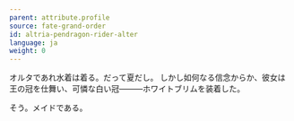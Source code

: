 ```yaml
---
parent: attribute.profile
source: fate-grand-order
id: altria-pendragon-rider-alter
language: ja
weight: 0
---
```


オルタであれ水着は着る。だって夏だし。
しかし如何なる信念からか、彼女は王の冠を仕舞い、可憐な白い冠―――ホワイトブリムを装着した。

そう。メイドである。
